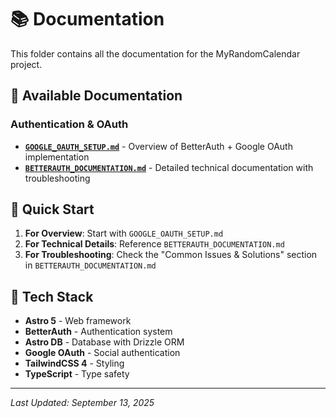 # 📚 Documentation

This folder contains all the documentation for the MyRandomCalendar project.

## 📖 Available Documentation

### **Authentication & OAuth**
- **[`GOOGLE_OAUTH_SETUP.md`](./GOOGLE_OAUTH_SETUP.md)** - Overview of BetterAuth + Google OAuth implementation
- **[`BETTERAUTH_DOCUMENTATION.md`](./BETTERAUTH_DOCUMENTATION.md)** - Detailed technical documentation with troubleshooting

## 🎯 **Quick Start**

1. **For Overview**: Start with `GOOGLE_OAUTH_SETUP.md`
2. **For Technical Details**: Reference `BETTERAUTH_DOCUMENTATION.md`
3. **For Troubleshooting**: Check the "Common Issues & Solutions" section in `BETTERAUTH_DOCUMENTATION.md`

## 🔧 **Tech Stack**

- **Astro 5** - Web framework
- **BetterAuth** - Authentication system
- **Astro DB** - Database with Drizzle ORM
- **Google OAuth** - Social authentication
- **TailwindCSS 4** - Styling
- **TypeScript** - Type safety

---
*Last Updated: September 13, 2025*
